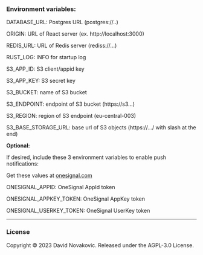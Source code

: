### Environment variables:

DATABASE_URL: Postgres URL (postgres://..)

ORIGIN: URL of React server (ex. http://localhost:3000)

REDIS_URL: URL of Redis server (rediss://...)

RUST_LOG: INFO for startup log

S3_APP_ID: S3 client/appid key

S3_APP_KEY: S3 secret key

S3_BUCKET: name of S3 bucket

S3_ENDPOINT: endpoint of S3 bucket (https://s3...)

S3_REGION: region of S3 endpoint (eu-central-003)

S3_BASE_STORAGE_URL: base url of S3 objects (https://.../ with slash at the end)

**Optional:**

If desired, include these 3 environment variables to enable push notifications:

Get these values at [onesignal.com](https://onesignal.com)

ONESIGNAL_APPID: OneSignal AppId token

ONESIGNAL_APPKEY_TOKEN: OneSignal AppKey token

ONESIGNAL_USERKEY_TOKEN: OneSignal UserKey token

***

### License

Copyright © 2023 David Novakovic. Released under the AGPL-3.0 License.